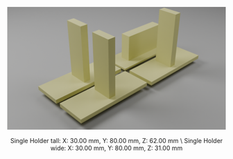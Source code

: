 ![alt text](https://github.com/Tobias-Abele/3DModelsLabware/blob/main/ChannelSlides/SlideHolders/SlideHolders.png)

<p align="center">
Single Holder tall: X: 30.00 mm, Y: 80.00 mm, Z: 62.00 mm \
Single Holder wide: X: 30.00 mm, Y: 80.00 mm, Z: 31.00 mm
</p>
